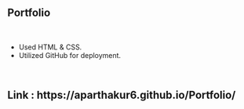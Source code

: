 <h2>Portfolio</h2>
<br>
<ul>
  <li>Used HTML & CSS.</li>
  <li>Utilized GitHub for deployment.</li>
</ul>
<br>
<h2>Link : https://aparthakur6.github.io/Portfolio/</h2>
